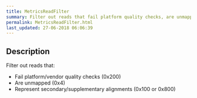 ```yaml
---
title: MetricsReadFilter
summary: Filter out reads that fail platform quality checks, are unmapped and represent secondary/supplementary alignments
permalink: MetricsReadFilter.html
last_updated: 27-06-2018 06:06:39
---
```



## Description

Filter out reads that:

 <ul>
     <li>Fail platform/vendor quality checks (0x200)</li>
     <li>Are unmapped (0x4)</li>
     <li>Represent secondary/supplementary alignments (0x100 or 0x800)</li>
 </ul>

